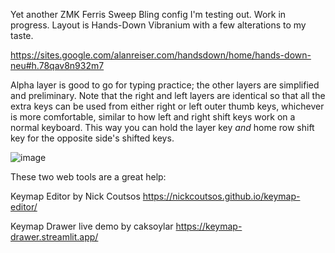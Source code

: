Yet another ZMK Ferris Sweep Bling config I'm testing out. Work in progress. Layout is Hands-Down Vibranium with a few alterations to my taste.

https://sites.google.com/alanreiser.com/handsdown/home/hands-down-neu#h.78qav8n932m7

Alpha layer is good to go for typing practice; the other layers are simplified and preliminary. Note that the right and left layers are identical so that all the extra keys can be used from either right or left outer thumb keys, whichever is more comfortable, similar to how left and right shift keys work on a normal keyboard. This way you can hold the layer key *and* home row shift key for the opposite side's shifted keys.

![image](https://github.com/user-attachments/assets/bcce21e9-44f0-4cb2-84fb-7712ac03b92a)

These two web tools are a great help:

Keymap Editor by Nick Coutsos https://nickcoutsos.github.io/keymap-editor/

Keymap Drawer live demo by caksoylar https://keymap-drawer.streamlit.app/
